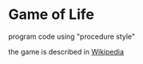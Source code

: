 <h1>Game of Life</h1>

<p>program code using "procedure style"</p>

<p>the game is described in <a href="https://ru.wikipedia.org/wiki/Игра_«Жизнь»">Wikipedia</a></p>